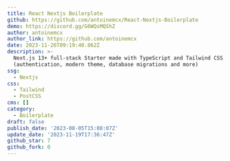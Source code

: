 ```yaml
---
title: React Nextjs Boilerplate
github: https://github.com/antoinemcx/React-Nextjs-Boilerplate
demo: https://discord.gg/G6WQsMQShZ
author: antoinemcx
author_link: https://github.com/antoinemcx
date: 2023-11-26T09:19:40.862Z
description: >-
  Next.js 13+ full-stack Starter made with TypeScript and Tailwind CSS
  (authentication, modern theme, database migrations and more)
ssg:
  - Nextjs
css:
  - Tailwind
  - PostCSS
cms: []
category:
  - Boilerplate
draft: false
publish_date: '2023-08-05T15:08:07Z'
update_date: '2023-11-19T17:36:47Z'
github_star: 7
github_fork: 0
---
```

